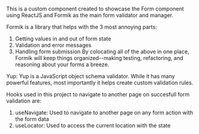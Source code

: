 This is a custom component created to showcase the Form component using ReactJS and Formik as the main form validator and manager.

Formik is a library that helps with the 3 most annoying parts:

1. Getting values in and out of form state
2. Validation and error messages
3. Handling form submission
By colocating all of the above in one place, Formik will keep things organized--making testing, refactoring, and reasoning about your forms a breeze.

Yup: Yup is a JavaScript object schema validator. While it has many powerful features, most importantly it helps create custom validation rules.

Hooks used in this project to navigate to another page on succesfull form validation are:

1. useNavigate: Used to navigate to another page on any form action with the form data
2. useLocator: Used to access the current location with the state

